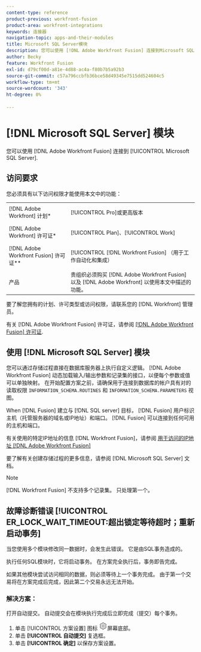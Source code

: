 ```yaml
---
content-type: reference
product-previous: workfront-fusion
product-area: workfront-integrations
keywords: 连接器
navigation-topic: apps-and-their-modules
title: Microsoft SQL Server模块
description: 您可以使用 [!DNL Adobe Workfront Fusion] 连接到Microsoft SQL Server。
author: Becky
feature: Workfront Fusion
exl-id: d79cf00d-a81e-4d88-ac4a-f80b7b5a92b3
source-git-commit: c57a796ccbfb36bce58d49345e7515dd524604c5
workflow-type: tm+mt
source-wordcount: '343'
ht-degree: 0%

---
```


# [!DNL Microsoft SQL Server] 模块

您可以使用 [!DNL Adobe Workfront Fusion] 连接到 [!UICONTROL Microsoft SQL Server].

## 访问要求

您必须具有以下访问权限才能使用本文中的功能：

<table style="table-layout:auto"> 
 <col> 
 <col> 
 <tbody> 
  <tr> 
   <td role="rowheader">[!DNL Adobe Workfront] 计划*</td>
  <td> <p>[!UICONTROL Pro]或更高版本</p> </td>
  </tr> 
  <tr data-mc-conditions=""> 
   <td role="rowheader">[!DNL Adobe Workfront] 许可证*</td>
   <td> <p>[!UICONTROL Plan]、[!UICONTROL Work]</p> </td> 
  </tr> 
  <tr> 
   <td role="rowheader">[!DNL Adobe Workfront Fusion] 许可证**</td> 
   <td> <p>[!UICONTROL [!DNL Workfront Fusion] （用于工作自动化和集成） </p> </td> 
  </tr> 
  <tr> 
   <td role="rowheader">产品</td> 
   <td>贵组织必须购买 [!DNL Adobe Workfront Fusion] 以及 [!DNL Adobe Workfront] 以使用本文中描述的功能。</td> 
  </tr> 
 </tbody> 
</table>

要了解您拥有的计划、许可类型或访问权限，请联系您的 [!DNL Workfront] 管理员。

有关 [!DNL Adobe Workfront Fusion] 许可证，请参阅 [[!DNL Adobe Workfront Fusion] 许可证](../../workfront-fusion/get-started/license-automation-vs-integration.md).

## 使用 [!DNL Microsoft SQL Server] 模块

您可以通过存储过程直接在数据库服务器上执行自定义逻辑。 [!DNL Adobe Workfront Fusion] 动态加载输入/输出参数和记录集的接口，以便每个参数或值可以单独映射。 在开始配置方案之前，请确保用于连接到数据库的帐户具有对的读取权限 `INFORMATION_SCHEMA.ROUTINES` 和 `INFORMATION_SCHEMA.PARAMETERS` 视图。

When [!DNL Fusion] 建立与 [!DNL SQL server] 目标， [!DNL Fusion] 用户标识主机（托管服务器的域名或IP地址）和端口。 [!DNL Fusion] 可以连接到任何可用的主机和端口。

有关使用的特定IP地址的信息 [!DNL Workfront Fusion]，请参阅 [用于访问的IP地址 [!DNL Adobe Workfront Fusion]](../../workfront-fusion/get-started/ip-addresses-for-fusion.md)

要了解有关创建存储过程的更多信息，请参阅 [!DNL Microsoft SQL Server] 文档。

>[!NOTE]
>
>[!DNL Workfront Fusion] 不支持多个记录集。 只处理第一个。

## 故障诊断错误 [!UICONTROL ER_LOCK_WAIT_TIMEOUT:超出锁定等待超时；重新启动事务]

当您使用多个模块修改同一数据时，会发生此错误。 它是由SQL事务造成的。

执行任何SQL模块时，它将启动事务。 在方案完全执行后，事务即告完成。

如果其他模块尝试访问相同的数据，则必须等待上一个事务完成。 由于第一个交易将在方案完成后完成，因此第二个交易永远无法开始。

### 解决方案：

打开自动提交。 自动提交会在模块执行完成后立即完成（提交）每个事务。

1. 单击 [!UICONTROL 方案设置] 图标 ![](assets/scenario-settings-icon.png)屏幕底部。
1. 单击 **[!UICONTROL 自动提交]** 复选框。
1. 单击 **[!UICONTROL 确定]** 以保存方案设置。
